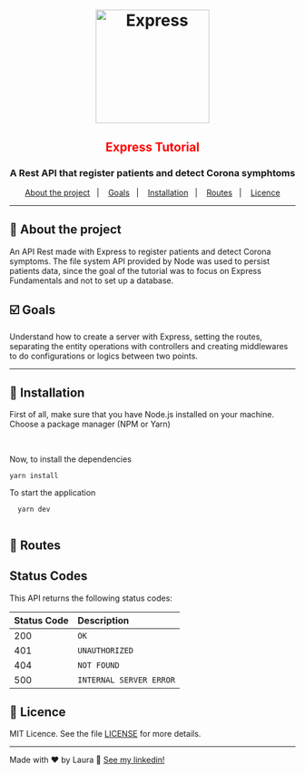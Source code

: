 <h1 align="center">
  <img alt="Express" title="Express" src="https://expressjs.com/images/express-facebook-share.png" width="200px" />
</h1>

<h2 style="color:red" align="center"> Express Tutorial </h3>
<h3 align="center">
  A Rest API that register patients and detect Corona symphtoms
</h3>


<p align="center">
  <a href="#rocket-about-the-project">About the project</a>&nbsp;&nbsp;&nbsp;|&nbsp;&nbsp;&nbsp;
  <a href="#ballot_box_with_check-goals">Goals</a>&nbsp;&nbsp;&nbsp;|&nbsp;&nbsp;&nbsp;
  <a href="#checkered_flag-installation">Installation</a>&nbsp;&nbsp;&nbsp;|&nbsp;&nbsp;&nbsp;
  <a href="#incoming_envelope-routes">Routes</a>&nbsp;&nbsp;&nbsp;|&nbsp;&nbsp;&nbsp;
  <a href="#memo-licence">Licence</a>
</p>

<hr>

## :rocket: About the project
An API Rest made with Express to register patients and detect Corona symptoms. The file system API provided by Node was used to persist patients data, since the goal of the tutorial was to focus on Express Fundamentals and not to set up a database.


## :ballot_box_with_check: Goals
Understand how to create a server with Express, setting the routes, separating the entity operations with controllers and creating middlewares to do configurations or logics between two points.

<hr>

## :checkered_flag: Installation 
First of all, make sure that you have Node.js installed on your machine.
Choose a package manager (NPM or Yarn)

<br>

Now, to install the dependencies

```
yarn install
```

To start the application 
```
  yarn dev 
  
```

## :incoming_envelope: Routes

## Status Codes

This API returns the following status codes:

| Status Code | Description |
| :--- | :--- |
| 200 | `OK` |
| 401 | `UNAUTHORIZED` |
| 404 | `NOT FOUND` |
| 500 | `INTERNAL SERVER ERROR` |

## :memo: Licence

MIT Licence. See the file [LICENSE](LICENSE.md) for more details.

---

Made with ♥ by Laura :wave: [See my linkedin!](https://www.linkedin.com/in/laurabeatris/)
